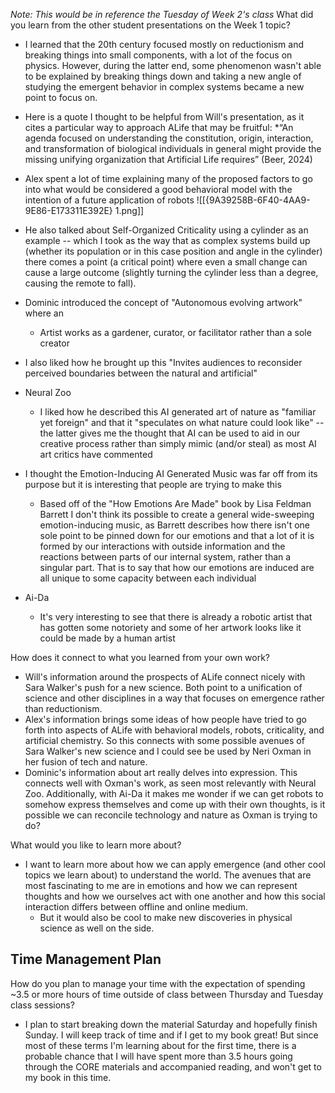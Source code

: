 *Note: This would be in reference the Tuesday of Week 2's class* 
What did you learn from the other student presentations on the Week 1 topic?

* I learned that the 20th century focused mostly on reductionism and breaking things into small components, with a lot of the focus on physics. However, during the latter end, some phenomenon wasn't able to be explained by breaking things down and taking a new angle of studying the emergent behavior in complex systems became a new point to focus on.

* Here is a quote I thought to be helpful from Will's presentation, as it cites a particular way to approach ALife that may be fruitful:
	*“An agenda focused on understanding the constitution, origin, interaction, and transformation of biological individuals in general might provide the missing unifying organization that Artificial Life requires” (Beer, 2024)

* Alex spent a lot of time explaining many of  the proposed factors to go into what would be considered a good behavioral model with the intention of a future application of robots ![[{9A39258B-6F40-4AA9-9E86-E173311E392E} 1.png]]
* He also talked about Self-Organized Criticality using a cylinder as an example -- which I took as the way that as complex systems build up (whether its population or in this case position and angle in the cylinder) there comes a point (a critical point) where even a small change can cause a large outcome (slightly turning the cylinder less than a degree, causing the remote to fall).

* Dominic introduced the concept of "Autonomous evolving artwork" where an
	* Artist works as a gardener, curator, or facilitator rather than a sole creator
* I also liked how he brought up this "Invites audiences to reconsider perceived boundaries between the natural and artificial"
* Neural Zoo
	* I liked how he described this AI generated art of nature as "familiar yet foreign" and that it "speculates on what nature could look like" -- the latter gives me the thought that AI can be used to aid in our creative process rather than simply mimic (and/or steal) as most AI art critics have commented
* I thought the Emotion-Inducing AI Generated Music was far off from its purpose but it is interesting that people are trying to make this
	* Based off of the "How Emotions Are Made" book by Lisa Feldman Barrett I don't think its possible to create a general wide-sweeping emotion-inducing music, as Barrett describes how there isn't one sole point to be pinned down for our emotions and that a lot of it is formed by our interactions with outside information and the reactions between parts of our internal system, rather than a singular part. That is to say that how our emotions are induced are all unique to some capacity between each individual
* Ai-Da
	* It's very interesting to see that there is already a robotic artist that has gotten some notoriety and some of her artwork looks like it could be made by a human artist



How does it connect to what you learned from your own work?

* Will's information around the prospects of ALife connect nicely with Sara Walker's push for a new science. Both point to a unification of science and other disciplines in a way that focuses on emergence rather than reductionism.
* Alex's information brings some ideas of how people have tried to go forth into aspects of ALife with behavioral models, robots, criticality, and artificial chemistry. So this connects with some possible avenues of Sara Walker's new science and I could see be used by Neri Oxman in her fusion of tech and nature.
* Dominic's information about art really delves into expression. This connects well with Oxman's work, as seen most relevantly with Neural Zoo. Additionally, with Ai-Da it makes me wonder if we can get robots to somehow express themselves and come up with their own thoughts, is it possible we can reconcile technology and nature as Oxman is trying to do? 

What would you like to learn more about?

* I want to learn more about how we can apply emergence (and other cool topics we learn about) to understand the world. The avenues that are most fascinating to me are in emotions and how we can represent thoughts and how we ourselves act with one another and how this social interaction differs between offline and online medium. 
	* But it would also be cool to make new discoveries in physical science as well on the side.

## Time Management Plan
How do you plan to manage your time with the expectation of spending  ~3.5 or more hours of time outside of class between Thursday and Tuesday class sessions?

* I plan to start breaking down the material Saturday and hopefully finish Sunday. I will keep track of time and if I get to my book great! But since most of these terms I'm learning about for the first time, there is a probable chance that I will have spent more than 3.5 hours going through the CORE materials and accompanied reading, and won't get to my book in this time.